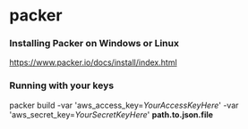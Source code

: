 # packer

### Installing Packer on Windows or Linux

https://www.packer.io/docs/install/index.html

### Running with your keys

packer build -var 'aws_access_key=<i>YourAccessKeyHere</i>' -var 'aws_secret_key=<i>YourSecretKeyHere</i>' <b>path.to.json.file</b>

